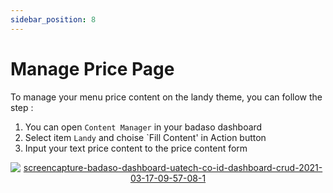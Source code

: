 ```yaml
---
sidebar_position: 8
---
```


# Manage Price Page

To manage your menu price content on the landy theme, you can follow the step :
1. You can open `Content Manager` in your badaso dashboard
2. Select item `Landy` and choise `Fill Content' in Action button
3. Input your text price content to the price content form
<p align="center">
  <a href="https://badaso-docs.uatech.co.id/">
    <img src="http://localhost:3000/img/price-content.png" alt="screencapture-badaso-dashboard-uatech-co-id-dashboard-crud-2021-03-17-09-57-08-1" />
  </a>
</p>

